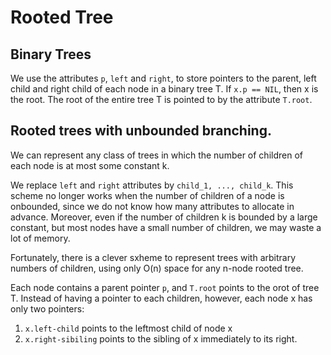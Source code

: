# Rooted Tree

## Binary Trees

We use the attributes `p`, `left` and `right`, to store pointers to the parent, left child and right child of each node in a binary tree T. If `x.p == NIL`, then x is the root. The root of the entire tree T is pointed to by the attribute `T.root`.

## Rooted trees with unbounded branching.

We can represent any class of trees in which the number of children of each node is at most some constant k.

We replace `left` and `right` attributes by `child_1, ..., child_k`. This scheme no longer works when the number of children of a node is onbounded, since we do not know how many attributes to allocate in advance. Moreover, even if the number of children k is bounded by a large constant, but most nodes have a small number of children, we may waste a lot of memory.

Fortunately, there is a clever sxheme to represent trees with arbitrary numbers of children, using only O(n) space for any n-node rooted tree.

Each node contains a parent pointer `p`, and `T.root` points to the orot of tree T. Instead of having a pointer to each children, however, each node x has only two pointers:

1. `x.left-child` points to the leftmost child of node x
2. `x.right-sibiling` points to the sibling of x immediately to its right.
